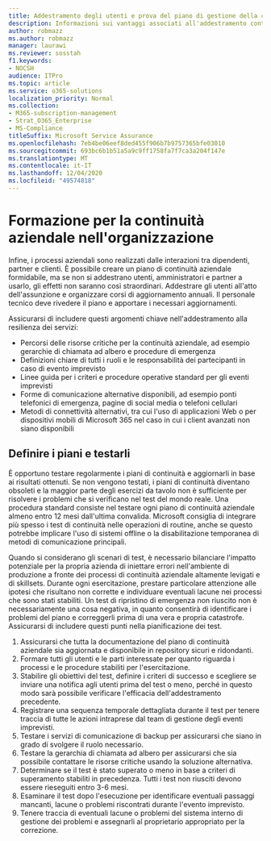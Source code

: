 ```yaml
---
title: Addestramento degli utenti e prova del piano di gestione della continuità aziendale della società
description: Informazioni sui vantaggi associati all'addestramento continuo e alla prova del piano di continuità aziendale.
author: robmazz
ms.author: robmazz
manager: laurawi
ms.reviewer: sosstah
f1.keywords:
- NOCSH
audience: ITPro
ms.topic: article
ms.service: o365-solutions
localization_priority: Normal
ms.collection:
- M365-subscription-management
- Strat_O365_Enterprise
- MS-Compliance
titleSuffix: Microsoft Service Assurance
ms.openlocfilehash: 7eb4be06eef8ded455f906b7b9757365bfe03010
ms.sourcegitcommit: 693bc6b1b51a5a9c9ff1758fa7f7ca3a204f147e
ms.translationtype: MT
ms.contentlocale: it-IT
ms.lasthandoff: 12/04/2020
ms.locfileid: "49574818"
---
```

# <a name="train-for-business-continuity-in-your-organization"></a>Formazione per la continuità aziendale nell'organizzazione

Infine, i processi aziendali sono realizzati dalle interazioni tra dipendenti, partner e clienti. È possibile creare un piano di continuità aziendale formidabile, ma se non si addestrano utenti, amministratori e partner a usarlo, gli effetti non saranno così straordinari. Addestrare gli utenti all'atto dell'assunzione e organizzare corsi di aggiornamento annuali. Il personale tecnico deve rivedere il piano e apportare i necessari aggiornamenti.

Assicurarsi di includere questi argomenti chiave nell'addestramento alla resilienza dei servizi:

- Percorsi delle risorse critiche per la continuità aziendale, ad esempio gerarchie di chiamata ad albero e procedure di emergenza
- Definizioni chiare di tutti i ruoli e le responsabilità dei partecipanti in caso di evento imprevisto
- Linee guida per i criteri e procedure operative standard per gli eventi imprevisti
- Forme di comunicazione alternative disponibili, ad esempio ponti telefonici di emergenza, pagine di social media o telefoni cellulari
- Metodi di connettività alternativi, tra cui l'uso di applicazioni Web o per dispositivi mobili di Microsoft 365 nel caso in cui i client avanzati non siano disponibili

## <a name="plan-the-exercise-and-exercise-the-plan"></a>Definire i piani e testarli

È opportuno testare regolarmente i piani di continuità e aggiornarli in base ai risultati ottenuti. Se non vengono testati, i piani di continuità diventano obsoleti e la maggior parte degli esercizi da tavolo non è sufficiente per risolvere i problemi che si verificano nel test del mondo reale. Una procedura standard consiste nel testare ogni piano di continuità aziendale almeno entro 12 mesi dall'ultima convalida. Microsoft consiglia di integrare più spesso i test di continuità nelle operazioni di routine, anche se questo potrebbe implicare l'uso di sistemi offline o la disabilitazione temporanea di metodi di comunicazione principali.  

Quando si considerano gli scenari di test, è necessario bilanciare l'impatto potenziale per la propria azienda di iniettare errori nell'ambiente di produzione a fronte dei processi di continuità aziendale altamente levigati e di skillsets.
Durante ogni esercitazione, prestare particolare attenzione alle ipotesi che risultano non corrette e individuare eventuali lacune nei processi che sono stati stabiliti. Un test di ripristino di emergenza non riuscito non è necessariamente una cosa negativa, in quanto consentirà di identificare i problemi del piano e correggerli prima di una vera e propria catastrofe. Assicurarsi di includere questi punti nella pianificazione dei test.

1. Assicurarsi che tutta la documentazione del piano di continuità aziendale sia aggiornata e disponibile in repository sicuri e ridondanti.
2. Formare tutti gli utenti e le parti interessate per quanto riguarda i processi e le procedure stabiliti per l'esercitazione.
3. Stabilire gli obiettivi del test, definire i criteri di successo e scegliere se inviare una notifica agli utenti prima del test o meno, perché in questo modo sarà possibile verificare l'efficacia dell'addestramento precedente.
4. Registrare una sequenza temporale dettagliata durante il test per tenere traccia di tutte le azioni intraprese dal team di gestione degli eventi imprevisti.
5. Testare i servizi di comunicazione di backup per assicurarsi che siano in grado di svolgere il ruolo necessario.
6. Testare la gerarchia di chiamata ad albero per assicurarsi che sia possibile contattare le risorse critiche usando la soluzione alternativa.
7. Determinare se il test è stato superato o meno in base a criteri di superamento stabiliti in precedenza. Tutti i test non riusciti devono essere rieseguiti entro 3-6 mesi.
8. Esaminare il test dopo l'esecuzione per identificare eventuali passaggi mancanti, lacune o problemi riscontrati durante l'evento imprevisto.
9. Tenere traccia di eventuali lacune o problemi del sistema interno di gestione dei problemi e assegnarli al proprietario appropriato per la correzione.
